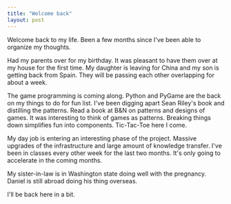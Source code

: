```yaml
---
title: "Welcome back"
layout: post
---
```


Welcome back to my life. Been a few months since I've been able to organize my thoughts.

Had my parents over for my birthday. It was pleasant to have them over at my house for the first time. My daughter is leaving for China and my son is getting back from Spain. They will be passing each other overlapping for about a week.

The game programming is coming along. Python and PyGame are the back on my things to do for fun list. I've been digging apart Sean Riley's book and distilling the patterns. Read a book at B&N on patterns and designs of games. It was interesting to think of games as patterns. Breaking things down simplifies fun into components. Tic-Tac-Toe here I come.

My day job is entering an interesting phase of the project. Massive upgrades of the infrastructure and large amount of knowledge transfer. I've been in classes every other week for the last two months. It's only going to accelerate in the coming months.

My sister-in-law is in Washington state doing well with the pregnancy. Daniel is still abroad doing his thing overseas.

I'll be back here in a bit.
